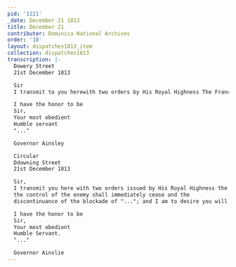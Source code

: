 ```yaml
---
pid: '1221'
_date: December 21 1813
title: December 21
contributer: Dominica National Archives
order: '18'
layout: dispatches1813_item
collection: dispatches1813
transcription: |-
  Dowery Street
  21st December 1813

  Sir
  I transmit to you herewith two orders by His Royal Highness The France regent in council bearing date the 13th instant declaring that all hostilities against such Ports or Places of the United Provinces of The Netherlands as shall not be in the profession or under the "..."of the "..." shall immediately cease, and the discontinuous Of the Blockade of "..."; and I am to desire you will take care that the said orders be duly carried into execution as far as the same may apply to the colony under your government.

  I have the honor to be
  Sir,
  Your most obedient
  Humble servant
  "..."

  Governor Ainsley

  Circular
  Ddowning Street
  21st December 1813

  Sir,
  I transmit you here with two orders issued by His Royal Highness the prince regent? In council bearing date the 13th instant declaring that the hostilities against such ports and places of the United Provinces of the Netherlands as shall not be under the possession or under
  the control of the enemy shall immediately cease and the
  discontinuance of the blockade of "..."; and I am to desire you will take care that the said orders be duly carried into execution as far as the same may apply to the colony under your government.

  I have the honor to be
  Sir,
  Your most obedient
  Humble Servant.
  "..."

  Governor Ainslie
---
```

